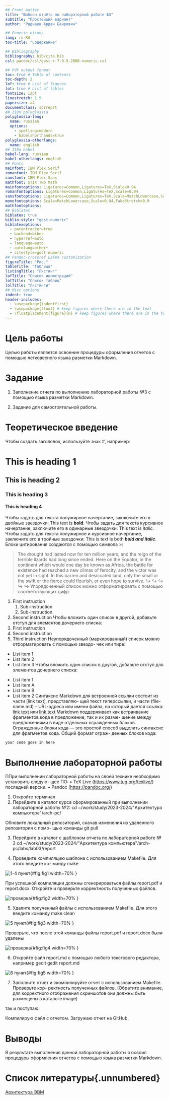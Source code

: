 ```yaml
---
## Front matter
title: "Шаблон отчёта по лабораторной работе №3"
subtitle: "Простейший вариант"
author: "Раднаев Ардан Баирович"

## Generic otions
lang: ru-RU
toc-title: "Содержание"

## Bibliography
bibliography: bib/cite.bib
csl: pandoc/csl/gost-r-7-0-5-2008-numeric.csl

## Pdf output format
toc: true # Table of contents
toc-depth: 2
lof: true # List of figures
lot: true # List of tables
fontsize: 12pt
linestretch: 1.5
papersize: a4
documentclass: scrreprt
## I18n polyglossia
polyglossia-lang:
  name: russian
  options:
	- spelling=modern
	- babelshorthands=true
polyglossia-otherlangs:
  name: english
## I18n babel
babel-lang: russian
babel-otherlangs: english
## Fonts
mainfont: IBM Plex Serif
romanfont: IBM Plex Serif
sansfont: IBM Plex Sans
mathfont: STIX Two Math
mainfontoptions: Ligatures=Common,Ligatures=TeX,Scale=0.94
romanfontoptions: Ligatures=Common,Ligatures=TeX,Scale=0.94
sansfontoptions: Ligatures=Common,Ligatures=TeX,Scale=MatchLowercase,Scale=0.94
monofontoptions: Scale=MatchLowercase,Scale=0.94,FakeStretch=0.9
mathfontoptions:
## Biblatex
biblatex: true
biblio-style: "gost-numeric"
biblatexoptions:
  - parentracker=true
  - backend=biber
  - hyperref=auto
  - language=auto
  - autolang=other*
  - citestyle=gost-numeric
## Pandoc-crossref LaTeX customization
figureTitle: "Рис."
tableTitle: "Таблица"
listingTitle: "Листинг"
lofTitle: "Список иллюстраций"
lotTitle: "Список таблиц"
lolTitle: "Листинги"
## Misc options
indent: true
header-includes:
  - \usepackage{indentfirst}
  - \usepackage{float} # keep figures where there are in the text
  - \floatplacement{figure}{H} # keep figures where there are in the text
---
```


# Цель работы

Целью работы является освоение процедуры оформления отчетов с помощью легковесного языка разметки Markdown.

# Задание

1. Заполнение отчета по выполнению лабораторной работы №3 с помощью языка разметки Markdown.

2. Задание для самостоятельной работы.

# Теоретическое введение

Чтобы создать заголовок, используйте знак #, например:
# This is heading 1
## This is heading 2
### This is heading 3
#### This is heading 4
Чтобы задать для текста полужирное начертание, заключите его в двойные звездочки:
This text is **bold**.
Чтобы задать для текста курсивное начертание, заключите его в одинарные звездочки:
This text is *italic*.
Чтобы задать для текста полужирное и курсивное начертание, заключите его в тройные
звездочки:
This is text is both ***bold and italic***.
Блоки цитирования создаются с помощью символа >:
> The drought had lasted now for ten million years, and the reign of the
terrible lizards had long since ended. Here on the Equator, in the
continent which would one day be known as Africa, the battle for existence
had reached a new climax of ferocity, and the victor was not yet in sight.
In this barren and desiccated land, only the small or the swift or the
fierce could flourish, or even hope to survive.
↪
↪
↪
↪
↪
Упорядоченный список можно отформатировать с помощью соответствующих цифр

1. First instruction
	1. Sub-instruction
	1. Sub-instruction
1. Second instruction
Чтобы вложить один список в другой, добавьте отступ для элементов дочернего списка:
1. 	First instruction
1. 	Second instruction
1. 	Third instruction
Неупорядоченный (маркированный) список можно отформатировать с помощью звездо-
чек или тире:
* List item 1
* List item 2
* List item 3
Чтобы вложить один список в другой, добавьте отступ для элементов дочернего списка:
- List item 1
- List item A
- List item B
- List item 2
Синтаксис Markdown для встроенной ссылки состоит из части [link text], представляю-
щей текст гиперссылки, и части (file-name.md) – URL-адреса или имени файла, на который
дается ссылка:
[link text](file-name.md)
или
[link text](http://example.com/ "Необязательная подсказка")
Markdown поддерживает как встраивание фрагментов кода в предложение, так и их разме-
щение между предложениями в виде отдельных огражденных блоков. Огражденные блоки
кода — это простой способ выделить синтаксис для фрагментов кода. Общий формат ограж-
денных блоков кода:
``` language
your code goes in here
```

# Выполнение лабораторной работы

ППри выполнении лабораторной работы на своей технике необходимо установить следую-
щее ПО:
• TeX Live (https://www.tug.org/texlive/) последней версии.
• Pandoc (https://pandoc.org/) 

1. Откройте терминал
2. Перейдите в каталог курса сформированный при выполнении лабораторной работы
№2:
	cd ~/work/study/2023-2024/"Архитектура компьютера"/arch-pc/
	
Обновите локальный репозиторий, скачав изменения из удаленного репозитория с помо-
щью команды
	git pull
	
3. Перейдите в каталог с шаблоном отчета по лабораторной работе № 3
	cd ~/work/study/2023-2024/"Архитектура компьютера"/arch-pc/labs/lab03/report
	
4. Проведите компиляцию шаблона с использованием Makefile. Для этого введите ко-
манду
	make



![1-4 пункт](image/1.png){#fig:fig1 width=70% }

При успешной компиляции должны сгенерироваться файлы report.pdf и report.docx.
Откройте и проверьте корректность полученных файлов.

![проверка](image/2.png){#fig:fig2 width=70% }

5. Удалите полученный файлы с использованием Makefile. Для этого введите команду
	make clean
	
![5 пункт](image/3.png){#fig:fig3 width=70% }

Проверьте, что после этой команды файлы report.pdf и report.docx были удалены

![проверка](image/4.png){#fig:fig4 width=70% }

6. Откройте файл report.md c помощью любого текстового редактора, например gedit
gedit report.md

![6 пункт](image/5.png){#fig:fig5 width=70% }

7. Заполните отчет и скомпилируйте отчет с использованием Makefile. Проверьте кор-
ректность полученных файлов. (Обратите внимание, для корректного отображения
скриншотов они должны быть размещены в каталоге image)

так и поступаю.

Компилирую файл с отчетом. Загружаю отчет на GitHub.

# Выводы

В результате выполнения данной лабораторной работы я освоил процедуры оформления отчетов с помощью языка разметки Markdown.

# Список литературы{.unnumbered}

[Архитектура ЭВМ](https://esystem.rudn.ru/pluginfile.php/1584625/mod_resource/content/1/%D0%9B%D0%B0%D0%B1%D0%BE%D1%80%D0%B0%D1%82%D0%BE%D1%80%D0%BD%D0%B0%D1%8F%20%D1%80%D0%B0%D0%B1%D0%BE%D1%82%D0%B0%20%E2%84%964.pdf)
